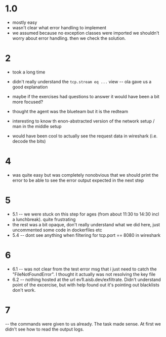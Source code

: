 # 1.0
- mostly easy
- wasn't clear what error handling to implement
- we assumed because no exception classes were imported we shouldn't worry about error handling. then we check the solution.


# 2
- took a long time
- didn't really understand the `tcp.stream eq ...` view -- ola gave us a good explanation
- maybe if the exercises had questions to answer it would have been a bit more focused?

- thought the agent was the blueteam but it is the redteam
- interesting to know th enon-abstracted version of the network setup / man in the middle setup
- would have been cool to actually see the request data in wireshark (i.e. decode the bits)

# 4
- was quite easy but was completely nonobvious that we should print the error to be able to see the error output expected in the next step

# 5
- 5.1 -- we were stuck on this step for ages (from about 11:30 to 14:30 incl a lunchbreak). quite frustrating
- the rest was a bit opaque, don't really understand what we did here, just uncommented some code in dockerfiles etc
- 5.4 -- dont see anything when filtering for tcp.port == 8080 in wireshark

# 6
- 6.1 -- was not clear from the test error msg that i just need to catch the "FileNotFoundError". I thought it actually was not resolving the key file
- 6.2 -- nothing hosted at the url ev1l.aisb.dev/exfiltrate. Didn't understand point of the excercise, but with help found out it's pointing out blacklists don't work.

# 7
-- the commands were given to us already. The task made sense. At first we didn't see how to read the output logs.

